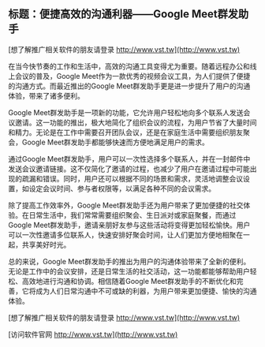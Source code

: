 ## **标题：便捷高效的沟通利器——Google Meet群发助手**

[想了解推广相关软件的朋友请登录 http://www.vst.tw](http://www.vst.tw)

在当今快节奏的工作和生活中，高效的沟通工具变得尤为重要。随着远程办公和线上会议的普及，Google Meet作为一款优秀的视频会议工具，为人们提供了便捷的沟通方式。而最近推出的Google Meet群发助手更是进一步提升了用户的沟通体验，带来了诸多便利。

Google Meet群发助手是一项新的功能，它允许用户轻松地向多个联系人发送会议邀请。这一功能的推出，极大地简化了组织会议的流程，为用户节省了大量时间和精力。无论是在工作中需要召开团队会议，还是在家庭生活中需要组织朋友聚会，Google Meet群发助手都能够快速而方便地满足用户的需求。

通过Google Meet群发助手，用户可以一次性选择多个联系人，并在一封邮件中发送会议邀请链接。这不仅简化了邀请的过程，也减少了用户在邀请过程中可能出现的疏漏和错误。同时，用户还可以根据不同的场景和需求，灵活地调整会议设置，如设定会议时间、参与者权限等，以满足各种不同的会议需求。

除了提高工作效率外，Google Meet群发助手还为用户带来了更加便捷的社交体验。在日常生活中，我们常常需要组织聚会、生日派对或家庭聚餐，而通过Google Meet群发助手，邀请亲朋好友参与这些活动将变得更加轻松愉快。用户可以一次性邀请多位联系人，快速安排好聚会时间，让人们更加方便地相聚在一起，共享美好时光。

总的来说，Google Meet群发助手的推出为用户的沟通体验带来了全新的便利。无论是工作中的会议安排，还是日常生活的社交活动，这一功能都能够帮助用户轻松、高效地进行沟通和协调。相信随着Google Meet群发助手的不断优化和完善，它将成为人们日常沟通中不可或缺的利器，为用户带来更加便捷、愉快的沟通体验。

[想了解推广相关软件的朋友请登录 http://www.vst.tw](http://www.vst.tw)


[访问软件官网 http://www.vst.tw](http://www.vst.tw)
